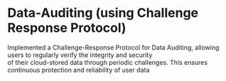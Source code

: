 # Data-Auditing (using Challenge Response Protocol)

Implemented a Challenge-Response Protocol for Data Auditing, allowing users to regularly verify the integrity and security                                                                                                                     
of their cloud-stored data through periodic challenges. This ensures continuous protection and reliability of user data
